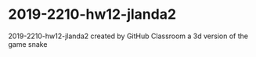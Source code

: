 # 2019-2210-hw12-jlanda2
2019-2210-hw12-jlanda2 created by GitHub Classroom
a 3d version of the game snake
